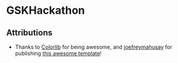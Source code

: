 # GSKHackathon

## Attributions

- Thanks to [Colorlib](https://colorlib.com/) for being awesome, and  [joefreymahusay](https://colorlib.com/wp/author/joefreymahusay/) for publishing [this awesome template](https://colorlib.com/wp/template/appy/)!
